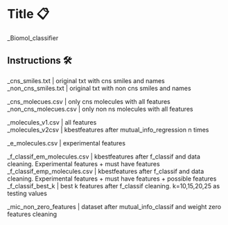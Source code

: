 # Title 📋

_Biomol_classifier <br/>

## Instructions 🛠️

_cns_smiles.txt | original txt with cns smiles and names <br/>
_non_cns_smiles.txt | original txt with  non cns smiles and names <br/>

_cns_molecues.csv | only cns molecules with all features <br/>
_non_cns_molecues.csv | only non ns molecules with all features <br/>

_molecules_v1.csv | all features <br/>
_molecules_v2csv | kbestfeatures after mutual_info_regression n times <br/>

_e_molecules.csv | experimental features <br/>

_f_classif_em_molecules.csv | kbestfeatures after f_classif and data cleaning. Experimental features + must have features <br/>
_f_classif_emp_molecules.csv | kbestfeatures after f_classif and data cleaning. Experimental features + must have features + possible features <br/>
_f_classif_best_k | best k features after f_classif cleaning. k=10,15,20,25 as testing values <br/>

_mic_non_zero_features | dataset after mutual_info_classif and weight zero features cleaning <br/>